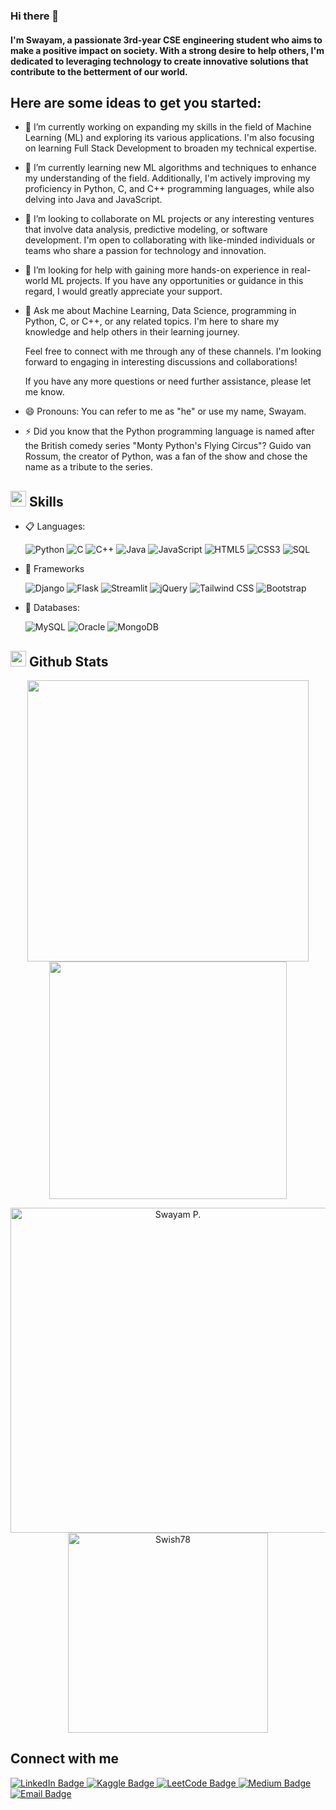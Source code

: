 ### Hi there 👋
<h4>
  I'm Swayam, a passionate 3rd-year CSE engineering student who aims to make a positive impact on society. With a strong desire to help others, I'm dedicated to leveraging technology to create innovative solutions that contribute to the betterment of our world.</h4>


## Here are some ideas to get you started:

- 🔭  I’m currently working on expanding my skills in the field of Machine Learning (ML) and exploring its various applications. I'm also focusing on learning Full Stack Development to broaden my technical expertise.
- 🌱 I’m currently learning new ML algorithms and techniques to enhance my understanding of the field. Additionally, I'm actively improving my proficiency in Python, C, and C++ programming languages, while also delving into Java and JavaScript.
- 👯 I’m looking to collaborate on ML projects or any interesting ventures that involve data analysis, predictive modeling, or software development. I'm open to collaborating with like-minded individuals or teams who share a passion for technology and innovation.
- 🤔 I’m looking for help with gaining more hands-on experience in real-world ML projects. If you have any opportunities or guidance in this regard, I would greatly appreciate your support.
- 💬  Ask me about Machine Learning, Data Science, programming in Python, C, or C++, or any related topics. I'm here to share my knowledge and help others in their learning journey.


    Feel free to connect with me through any of these channels. I'm looking forward to engaging in interesting discussions and     collaborations!

    If you have any more questions or need further assistance, please let me know.
- 😄 Pronouns: You can refer to me as "he" or use my name, Swayam.
- ⚡ Did you know that the Python programming language is named after the British comedy series "Monty Python's Flying Circus"? Guido van Rossum, the creator of Python, was a fan of the show and chose the name as a tribute to the series.

## <img src="https://media2.giphy.com/media/QssGEmpkyEOhBCb7e1/giphy.gif?cid=ecf05e47a0n3gi1bfqntqmob8g9aid1oyj2wr3ds3mg700bl&rid=giphy.gif" width ="25"><b> Skills</b>

<p align="center">

- 📋 Languages: 

    ![Python](https://img.shields.io/badge/python-%2314354C.svg?style=for-the-badge&logo=python&logoColor=white)
    ![C](https://img.shields.io/badge/C-%2300599C.svg?style=for-the-badge&logo=c&logoColor=white)
    ![C++](https://img.shields.io/badge/C++-%2300599C.svg?style=for-the-badge&logo=c%2B%2B&logoColor=white)
    ![Java](https://img.shields.io/badge/java-%23ED8B00.svg?style=for-the-badge&logo=java&logoColor=white)
    ![JavaScript](https://img.shields.io/badge/javascript%20-%23323330.svg?style=for-the-badge&logo=javascript&logoColor=%23F7DF1E)
    ![HTML5](https://img.shields.io/badge/html5-%23E34F26.svg?style=for-the-badge&logo=html5&logoColor=white)
    ![CSS3](https://img.shields.io/badge/css3-%231572B6.svg?style=for-the-badge&logo=css3&logoColor=white)
    ![SQL](https://custom-icon-badges.herokuapp.com/badge/SQL-025E8C.svg?logo=database&logoColor=white)

- 🎨 Frameworks

    ![Django](https://img.shields.io/badge/Django-092E20?style=for-the-badge&logo=django&logoColor=white)
    ![Flask](https://img.shields.io/badge/Flask-000000?style=for-the-badge&logo=flask&logoColor=white)
    ![Streamlit](https://img.shields.io/badge/Streamlit-FF4B4B?style=for-the-badge&logo=streamlit&logoColor=white)
    ![jQuery](https://img.shields.io/badge/jQuery-0769AD?style=for-the-badge&logo=jquery&logoColor=white)
    ![Tailwind CSS](https://img.shields.io/badge/Tailwind%20CSS-38B2AC?style=for-the-badge&logo=tailwind-css&logoColor=white)
    ![Bootstrap](https://img.shields.io/badge/Bootstrap-563D7C?style=for-the-badge&logo=bootstrap&logoColor=white)

- 💾 Databases:

    ![MySQL](https://img.shields.io/badge/MySQL-00000F?style=for-the-badge&logo=mysql&logoColor=white)
    ![Oracle](https://img.shields.io/badge/Oracle-F80000?style=for-the-badge&logo=oracle&logoColor=white)
    ![MongoDB](https://img.shields.io/badge/MongoDB-%234ea94b.svg?style=for-the-badge&logo=mongodb&logoColor=white)


## <img src="https://media.giphy.com/media/iY8CRBdQXODJSCERIr/giphy.gif" width="25"> <b>Github Stats</b>
<p align="center">
<a href="https://github.com/Swish78/">
  <img align="center" src="https://github-readme-stats.vercel.app/api?username=Swish78&include_all_commits=true&count_private=true&show_icons=true&line_height=20&title_color=7A7ADB&icon_color=2234AE&text_color=D3D3D3&bg_color=0,000000,130F40" width="450"/>
</a>
 
<a href="https://github.com/Swish78">
  <img align="center" src="https://github-readme-streak-stats.herokuapp.com/?user=Swish78&theme=blueberry" width="380"/>
</a>
</p>

<p align="center">
    <a href="https://github.com/Swish78"><img src="https://github-profile-summary-cards.vercel.app/api/cards/profile-details?username=Swish78&theme=tokyonight&hide_border=true"  width="520" alt="Swayam P."/></a>
<a href="https://github.com/Swish78"><img src="https://github-readme-stats.vercel.app/api/top-langs?username=Swish78&show_icons=true&locale=en&layout=compact&theme=tokyonight" width="320"  alt="Swish78"/></a>
</p>

## Connect with me
<div id="badges">
  <a href="linkedin.com/in/swayam-p-9b7187224">
    <img src="https://img.shields.io/badge/LinkedIn-blue?style=for-the-badge&logo=linkedin&logoColor=white" alt="LinkedIn Badge"/>
  </a>
  <a href="kaggle.com/swish9/code">
    <img src="https://img.shields.io/badge/Kaggle-lightgrey?style=for-the-badge&logo=kaggle&logoColor=white" alt="Kaggle Badge"/>
  </a>
  <a href="leetcode.com/swish78">
    <img src="https://img.shields.io/badge/LeetCode-yellow?style=for-the-badge&logo=leetcode&logoColor=black" alt="LeetCode Badge"/>
  </a>
  <a href="medium.com/@swayampatil7918">
    <img src="https://img.shields.io/badge/Medium-black?style=for-the-badge&logo=medium&logoColor=white" alt="Medium Badge"/>
  </a>
  <a href="mailto:swayampatil7918@gmail.com">
    <img src="https://img.shields.io/badge/Email-red?style=for-the-badge&logo=email&logoColor=white" alt="Email Badge"/>
  </a>
</div>

 

